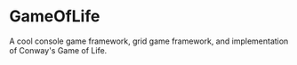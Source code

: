 # GameOfLife
A cool console game framework, grid game framework, and implementation of Conway's Game of Life.
